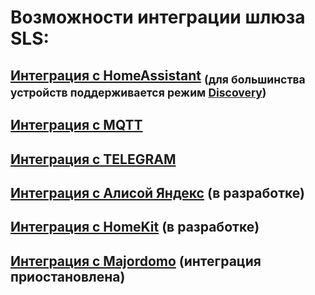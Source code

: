 # Возможности интеграции шлюза SLS:

## [Интеграция с HomeAssistant](/int_has_rus.md) <sub> (для большинства устройств поддерживается режим [Discovery](https://www.home-assistant.io/integrations/discovery/)) </sub>

## [Интеграция с MQTT](/mqtt_rus.md)

## [Интеграция с TELEGRAM](/telegram_rus.md)

## [Интеграция с Алисой Яндекс](/int_yandex_rus.md)  (в разработке)

## [Интеграция с HomeKit](/int_homekit_rus.md)  (в разработке)

## [Интеграция с Majordomo](/int_majordomo_rus.md) (интеграция приостановлена)
